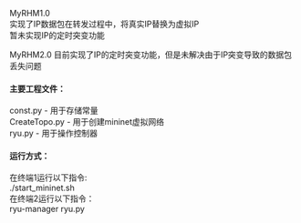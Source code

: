 MyRHM1.0  
实现了IP数据包在转发过程中，将真实IP替换为虚拟IP  
暂未实现IP的定时突变功能  

MyRHM2.0 
目前实现了IP的定时突变功能，但是未解决由于IP突变导致的数据包丢失问题
  
#### 主要工程文件：  
const.py - 用于存储常量  
CreateTopo.py - 用于创建mininet虚拟网络  
ryu.py - 用于操作控制器  

#### 运行方式：  
在终端1运行以下指令:  
./start_mininet.sh  
在终端2运行以下指令：  
ryu-manager ryu.py
